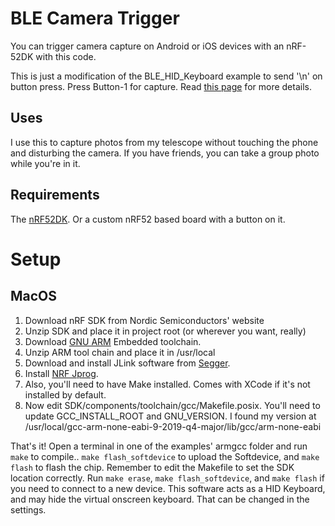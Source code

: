 # BLE Camera Trigger

You can trigger camera capture on Android or iOS devices with an nRF-52DK with this code.

This is just a modification of the BLE_HID_Keyboard example to send '\n' on button press.
Press Button-1 for capture. Read [this page](https://developer.nordicsemi.com/nRF_Connect_SDK/doc/latest/nrf/samples/bluetooth/peripheral_hids_keyboard/README.html)
for more details.

## Uses

I use this to capture photos from my telescope without touching the phone and disturbing the camera.
If you have friends, you can take a group photo while you're in it.


## Requirements

The [nRF52DK](https://www.nordicsemi.com/Software-and-Tools/Development-Kits/nRF52-DK).
Or a custom nRF52 based board with a button on it.


# Setup

## MacOS

1. Download nRF SDK from Nordic Semiconductors' website
2. Unzip SDK and place it in project root (or wherever you want, really)
3. Download [GNU ARM](https://developer.arm.com/tools-and-software/open-source-software/developer-tools/gnu-toolchain/gnu-rm/downloads) Embedded toolchain.
4. Unzip ARM tool chain and place it in /usr/local 
5. Download and install JLink software from [Segger](http://www.segger.com/jlink-software.html).
6. Install [NRF Jprog](https://www.nordicsemi.com/Software-and-tools/Development-Tools/nRF-Command-Line-Tools).
7. Also, you'll need to have Make installed. Comes with XCode if it's not installed by default.
8. Now edit SDK/components/toolchain/gcc/Makefile.posix. You'll need to update GCC_INSTALL_ROOT and GNU_VERSION. I found my version at /usr/local/gcc-arm-none-eabi-9-2019-q4-major/lib/gcc/arm-none-eabi


That's it! Open a terminal in one of the examples' armgcc folder and run `make` to compile.. `make flash_softdevice` to upload the Softdevice, and `make flash` to flash the chip.
Remember to edit the Makefile to set the SDK location correctly.
Run `make erase`, `make flash_softdevice`, and `make flash` if you need to connect to a new device.
This software acts as a HID Keyboard, and may hide the virtual onscreen keyboard.
That can be changed in the settings.


